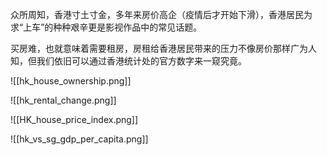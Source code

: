 众所周知，香港寸土寸金，多年来房价高企（疫情后才开始下滑），香港居民为求“上车”的种种艰辛更是影视作品中的常见话题。

买房难，也就意味着需要租房，房租给香港居民带来的压力不像房价那样广为人知，但我们依旧可以通过香港统计处的官方数字来一窥究竟。

![[hk_house_ownership.png]]

![[hk_rental_change.png]]

![[HK_house_price_index.png]]

![[hk_vs_sg_gdp_per_capita.png]]